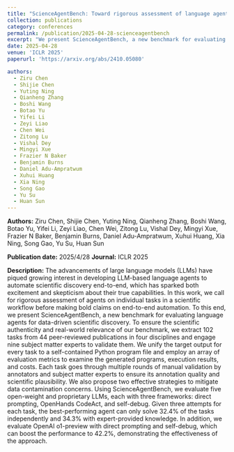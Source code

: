 ```yaml
---
title: "ScienceAgentBench: Toward rigorous assessment of language agents for data-driven scientific discovery"
collection: publications
category: conferences
permalink: /publication/2025-04-28-scienceagentbench
excerpt: "We present ScienceAgentBench, a new benchmark for evaluating language agents for data-driven scientific discovery. ScienceAgentBench consists of 102 tasks extracted from 44 peer-reviewed publications across four disciplines, validated by nine subject matter experts. Each task requires generating a self-contained Python program, and is evaluated using multiple metrics on program correctness, execution, and cost. We assess five open-weight and proprietary LLMs with three frameworks, finding that the best-performing agent solves only 32.4% of tasks independently and 34.3% with expert knowledge. Our results highlight the need for rigorous, task-level assessment before making claims about end-to-end scientific automation."
date: 2025-04-28
venue: 'ICLR 2025'
paperurl: 'https://arxiv.org/abs/2410.05080'

authors:
  - Ziru Chen
  - Shijie Chen
  - Yuting Ning
  - Qianheng Zhang
  - Boshi Wang
  - Botao Yu
  - Yifei Li
  - Zeyi Liao
  - Chen Wei
  - Zitong Lu
  - Vishal Dey
  - Mingyi Xue
  - Frazier N Baker
  - Benjamin Burns
  - Daniel Adu-Ampratwum
  - Xuhui Huang
  - Xia Ning
  - Song Gao
  - Yu Su
  - Huan Sun
---
```


**Authors:**
Ziru Chen, Shijie Chen, Yuting Ning, Qianheng Zhang, Boshi Wang, Botao Yu, Yifei Li, Zeyi Liao, Chen Wei, Zitong Lu, Vishal Dey, Mingyi Xue, Frazier N Baker, Benjamin Burns, Daniel Adu-Ampratwum, Xuhui Huang, Xia Ning, Song Gao, Yu Su, Huan Sun

**Publication date:** 2025/4/28
**Journal:** ICLR 2025

**Description:**
The advancements of large language models (LLMs) have piqued growing interest in developing LLM-based language agents to automate scientific discovery end-to-end, which has sparked both excitement and skepticism about their true capabilities. In this work, we call for rigorous assessment of agents on individual tasks in a scientific workflow before making bold claims on end-to-end automation. To this end, we present ScienceAgentBench, a new benchmark for evaluating language agents for data-driven scientific discovery. To ensure the scientific authenticity and real-world relevance of our benchmark, we extract 102 tasks from 44 peer-reviewed publications in four disciplines and engage nine subject matter experts to validate them. We unify the target output for every task to a self-contained Python program file and employ an array of evaluation metrics to examine the generated programs, execution results, and costs. Each task goes through multiple rounds of manual validation by annotators and subject matter experts to ensure its annotation quality and scientific plausibility. We also propose two effective strategies to mitigate data contamination concerns. Using ScienceAgentBench, we evaluate five open-weight and proprietary LLMs, each with three frameworks: direct prompting, OpenHands CodeAct, and self-debug. Given three attempts for each task, the best-performing agent can only solve 32.4% of the tasks independently and 34.3% with expert-provided knowledge. In addition, we evaluate OpenAI o1-preview with direct prompting and self-debug, which can boost the performance to 42.2%, demonstrating the effectiveness of the approach.

